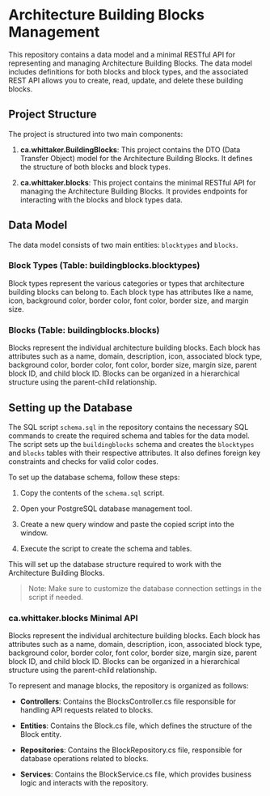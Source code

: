 # Architecture Building Blocks Management

This repository contains a data model and a minimal RESTful API for representing and managing Architecture Building Blocks. The data model includes definitions for both blocks and block types, and the associated REST API allows you to create, read, update, and delete these building blocks.

## Project Structure

The project is structured into two main components:

1. **ca.whittaker.BuildingBlocks**: This project contains the DTO (Data Transfer Object) model for the Architecture Building Blocks. It defines the structure of both blocks and block types.

2. **ca.whittaker.blocks**: This project contains the minimal RESTful API for managing the Architecture Building Blocks. It provides endpoints for interacting with the blocks and block types data.

## Data Model

The data model consists of two main entities: `blocktypes` and `blocks`.

### Block Types (Table: buildingblocks.blocktypes)

Block types represent the various categories or types that architecture building blocks can belong to. Each block type has attributes like a name, icon, background color, border color, font color, border size, and margin size.


### Blocks (Table: buildingblocks.blocks)

Blocks represent the individual architecture building blocks. Each block has attributes such as a name, domain, description, icon, associated block type, background color, border color, font color, border size, margin size, parent block ID, and child block ID. Blocks can be organized in a hierarchical structure using the parent-child relationship.

## Setting up the Database

The SQL script `schema.sql` in the repository contains the necessary SQL commands to create the required schema and tables for the data model. The script sets up the `buildingblocks` schema and creates the `blocktypes` and `blocks` tables with their respective attributes. It also defines foreign key constraints and checks for valid color codes.

To set up the database schema, follow these steps:

1. Copy the contents of the `schema.sql` script.

2. Open your PostgreSQL database management tool.

3. Create a new query window and paste the copied script into the window.

4. Execute the script to create the schema and tables.

This will set up the database structure required to work with the Architecture Building Blocks.

> Note: Make sure to customize the database connection settings in the script if needed.

### ca.whittaker.blocks Minimal API

Blocks represent the individual architecture building blocks. Each block has attributes such as a name, domain, description, icon, associated block type, background color, border color, font color, border size, margin size, parent block ID, and child block ID. Blocks can be organized in a hierarchical structure using the parent-child relationship.

To represent and manage blocks, the repository is organized as follows:

- **Controllers**: Contains the BlocksController.cs file responsible for handling API requests related to blocks.

- **Entities**: Contains the Block.cs file, which defines the structure of the Block entity.

- **Repositories**: Contains the BlockRepository.cs file, responsible for database operations related to blocks.

- **Services**: Contains the BlockService.cs file, which provides business logic and interacts with the repository.
